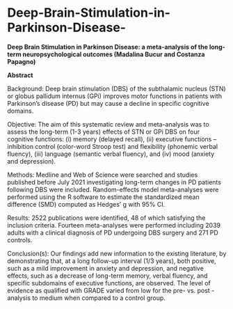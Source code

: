 # Deep-Brain-Stimulation-in-Parkinson-Disease-
**Deep Brain Stimulation in Parkinson Disease: a meta-analysis of the long-term neuropsychological outcomes  (Madalina Bucur and Costanza Papagno)**

**Abstract**

Background: Deep brain stimulation (DBS) of the subthalamic nucleus (STN) or globus pallidum internus (GPi) improves motor functions in patients with Parkinson’s disease (PD) but may cause a decline in specific cognitive domains.

Objective: The aim of this systematic review and meta-analysis was to assess the long-term (1-3 years) effects of STN or GPi DBS on four cognitive functions: (i) memory (delayed recall), (ii) executive functions – inhibition control (color-word Stroop test) and flexibility (phonemic verbal fluency), (iii) language (semantic verbal fluency), and (iv) mood (anxiety and depression).

Methods: Medline and Web of Science were searched and studies published before July 2021 investigating long-term changes in PD patients following DBS were included. Random-effects model meta-analyses were performed using the R software to estimate the standardized mean difference (SMD) computed as Hedges’ g with 95% CI.

Results: 2522 publications were identified, 48 of which satisfying the inclusion criteria. Fourteen meta-analyses were performed including 2039 adults with a clinical diagnosis of PD undergoing DBS surgery and 271 PD controls.

Conclusion(s): Our findings add new information to the existing literature, by demonstrating that, at a long follow-up interval (1/3 years), both positive, such as a mild improvement in anxiety and depression, and negative effects, such as a decrease of long-term memory, verbal fluency, and specific subdomains of executive functions, are observed. The level of evidence as qualified with GRADE varied from low for the pre- vs. post - analysis to medium when compared to a control group.

